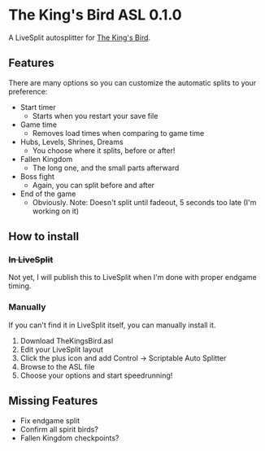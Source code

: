 # The King's Bird ASL 0.1.0
A LiveSplit autosplitter for [The King's Bird](http://serenityforge.com/games/thekingsbird).

## Features
There are many options so you can customize the automatic splits to your preference:
 * Start timer
   * Starts when you restart your save file
 * Game time
   * Removes load times when comparing to game time
 * Hubs, Levels, Shrines, Dreams
   * You choose where it splits, before or after!
 * Fallen Kingdom
   * The long one, and the small parts afterward
 * Boss fight
   * Again, you can split before and after
 * End of the game
   * Obviously. Note: Doesn't split until fadeout, 5 seconds too late (I'm working on it)

## How to install
### ~~In LiveSplit~~
Not yet, I will publish this to LiveSplit when I'm done with proper endgame timing.
### Manually
If you can't find it in LiveSplit itself, you can manually install it.
 1. Download TheKingsBird.asl
 2. Edit your LiveSplit layout
 3. Click the plus icon and add Control -> Scriptable Auto Splitter
 4. Browse to the ASL file
 5. Choose your options and start speedrunning!

## Missing Features
 * Fix endgame split
 * Confirm all spirit birds?
 * Fallen Kingdom checkpoints?
